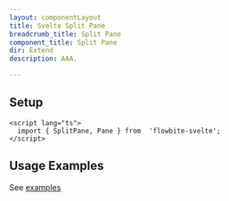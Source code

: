 ```yaml
---
layout: componentLayout
title: Svelte Split Pane
breadcrumb_title: Split Pane
component_title: Split Pane
dir: Extend
description: AAA.

---
```


<script lang="ts">
  import { TableProp, TableDefaultRow, CompoAttributesViewer, Seealso, GitHubCompoLinks, LlmLink } from '../../utils'
  import { P, A } from '$lib'

  const components = 'SplitPane, Pane'
  // const relatedLinks = [''];
</script>

## Setup

```svelte example hideOutput
<script lang="ts">
  import { SplitPane, Pane } from  'flowbite-svelte';
</script>
```

## Usage Examples

See [examples](/docs-examples/extend/split-pane)
